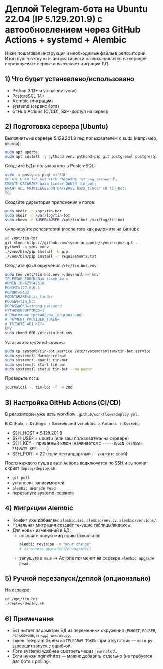 # Деплой Telegram-бота на Ubuntu 22.04 (IP 5.129.201.9) с автообновлением через GitHub Actions + systemd + Alembic

Ниже пошаговая инструкция и необходимые файлы в репозитории. Итог: пуш в ветку `main` автоматически разворачивается на сервере, перезапускает сервис и выполняет миграции БД.

## 1) Что будет установлено/использовано
- Python 3.10+ и virtualenv (venv)
- PostgreSQL 14+
- Alembic (миграции)
- systemd (сервис бота)
- GitHub Actions (CI/CD), SSH-доступ на сервер

## 2) Подготовка сервера (Ubuntu)
Выполнить на сервере 5.129.201.9 под пользователем с sudo (например, `ubuntu`):

```bash
sudo apt update
sudo apt install -y python3-venv python3-pip git postgresql postgresql-contrib
```

Создайте БД и пользователя в PostgreSQL:
```bash
sudo -u postgres psql <<'SQL'
CREATE USER tin_bot WITH PASSWORD 'strong_password';
CREATE DATABASE baza_tinder OWNER tin_bot;
GRANT ALL PRIVILEGES ON DATABASE baza_tinder TO tin_bot;
SQL
```

Создайте директории приложения и логов:
```bash
sudo mkdir -p /opt/tin-bot
sudo mkdir -p /var/log/tin-bot
sudo chown -R $USER:$USER /opt/tin-bot /var/log/tin-bot
```

Склонируйте репозиторий (после того как выложите на GitHub):
```bash
cd /opt/tin-bot
git clone https://github.com/<your-account>/<your-repo>.git .
python3 -m venv venv
./venv/bin/pip install -U pip
./venv/bin/pip install -r requirements.txt
```

Создайте файл окружения `/etc/tin-bot.env`:
```bash
sudo tee /etc/tin-bot.env >/dev/null <<'ENV'
TELEGRAM_TOKEN=Ваш_токен_бота
ADMIN_ID=825042510
PGHOST=127.0.0.1
PGPORT=5432
PGDATABASE=baza_tinder
PGUSER=tin_bot
PGPASSWORD=strong_password
PYTHONUNBUFFERED=1
# Платёжные провайдеры (опционально)
# PAYMENT_PROVIDER_TOKEN=
# TRIBUTE_API_KEY=
ENV
sudo chmod 600 /etc/tin-bot.env
```

Установите systemd-сервис:
```bash
sudo cp systemd/tin-bot.service /etc/systemd/system/tin-bot.service
sudo systemctl daemon-reload
sudo systemctl enable tin-bot
sudo systemctl start tin-bot
sudo systemctl status tin-bot --no-pager
```

Проверьте логи:
```bash
journalctl -u tin-bot -f -n 200
```

## 3) Настройка GitHub Actions (CI/CD)
В репозитории уже есть workflow `.github/workflows/deploy.yml`.

В GitHub → Settings → Secrets and variables → Actions → Secrets:
- SSH_HOST = 5.129.201.9
- SSH_USER = ubuntu (или ваш пользователь на сервере)
- SSH_KEY = приватный ключ (начинается с `-----BEGIN OPENSSH PRIVATE KEY-----`)
- SSH_PORT = 22 (если нестандартный — укажите свой)

После каждого пуша в `main` Actions подключится по SSH и выполнит скрипт `deploy/deploy.sh`:
- `git pull`
- установка зависимостей
- `alembic upgrade head`
- перезапуск systemd-сервиса

## 4) Миграции Alembic
- Конфиг уже добавлен: `alembic.ini`, `alembic/env.py`, `alembic/versions/`.
- Начальная миграция создаёт текущие таблицы/индексы.
- Для новых изменений в БД:
  - создайте новую миграцию (локально):
    ```bash
    alembic revision -m "your change"
    # заполните upgrade()/downgrade()
    ```
  - запушьте в `main` → Actions применит на сервере `alembic upgrade head`.

## 5) Ручной перезапуск/деплой (опционально)
На сервере:
```bash
cd /opt/tin-bot
./deploy/deploy.sh
```

## 6) Примечания
- Бот читает параметры БД из переменных окружения (`PGHOST`, `PGUSER`, `PGPASSWORD`, и т.д.), см. `db.py`.
- Токен Telegram берём из `TELEGRAM_TOKEN`; при отсутствии — `main.py` завершит запуск с ошибкой.
- Логи systemd удобнее смотреть через `journalctl`.
- Если нужен nginx/https — можно добавить отдельно (не требуется для бота с polling).
